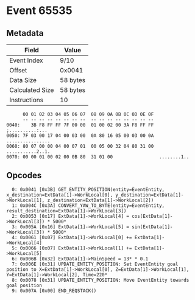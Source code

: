 # Event 65535

## Metadata

| Field           | Value    |
|-----------------|----------|
| Event Index     | 9/10     |
| Offset          | 0x0041   |
| Data Size       | 58 bytes |
| Calculated Size | 58 bytes |
| Instructions    | 10       |

```
      00 01 02 03 04 05 06 07  08 09 0A 0B 0C 0D 0E 0F
      -- -- -- -- -- -- -- --  -- -- -- -- -- -- -- --
0040:    3B F8 FF FF 7F 00 00  01 00 02 00 3A F8 FF FF   ;..........:...
0050: 7F 03 00 17 04 00 03 00  0A 80 16 05 00 03 00 0A  ................
0060: 80 07 00 00 04 00 07 01  00 05 00 32 04 80 31 00  ...........2..1.
0070: 00 00 01 00 02 00 0B 80  31 01 00                 ........1..     
```

## Opcodes

```
  0: 0x0041 [0x3B] GET_ENTITY_POSITION(entity=EventEntity, x_destination=ExtData[1]->WorkLocal[0], y_destination=ExtData[1]->WorkLocal[1], z_destination=ExtData[1]->WorkLocal[2])
  1: 0x004C [0x3A] CONVERT_YAW_TO_BYTE(entity=EventEntity, result_destination=ExtData[1]->WorkLocal[3])
  2: 0x0053 [0x17] ExtData[1]->WorkLocal[4] = cos(ExtData[1]->WorkLocal[3]) * 5000*
  3: 0x005A [0x16] ExtData[1]->WorkLocal[5] = sin(ExtData[1]->WorkLocal[3]) * 5000*
  4: 0x0061 [0x07] ExtData[1]->WorkLocal[0] += ExtData[1]->WorkLocal[4]
  5: 0x0066 [0x07] ExtData[1]->WorkLocal[1] += ExtData[1]->WorkLocal[5]
  6: 0x006B [0x32] ExtData[1]->MainSpeed = 13* * 0.1
  7: 0x006E [0x31] UPDATE_ENTITY_POSITION: Set EventEntity goal position to X=ExtData[1]->WorkLocal[0], Z=ExtData[1]->WorkLocal[1], Y=ExtData[1]->WorkLocal[2], Time=220*
  8: 0x0078 [0x31] UPDATE_ENTITY_POSITION: Move EventEntity towards goal position
  9: 0x007A [0x00] END_REQSTACK()
```
